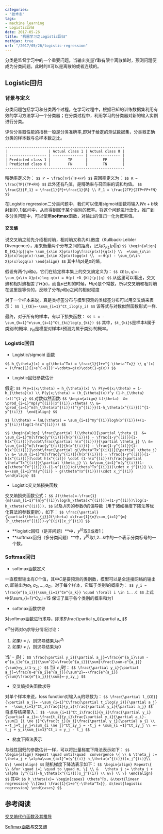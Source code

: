 ```yaml
---
categories:
- "技术志"
tags:
- machine learning
- Logistic回归
date: 2017-05-26
title: "机器学习之Logistic回归"
mathjax: true
url: "/2017/05/26/logistic-regression"
---
```


分类是监督学习中的一个重要问题，当输出变量Y取有限个离散值时，预测问题便成为分类问题。此时的X可以是离散的或者连续的。

<!--more-->

## Logistic回归

### 背景与定义

分类问题包括学习和分类两个过程。在学习过程中，根据已知的训练数据集利用有效的学习方法学习一个分类器；在分类过程中，利用学习的分类器对新的输入实例进行分类。

评价分类器性能的指标一般是分类准确率,即对于给定的测试数据集，分类器正确分类的样本数与总样本数之比。

~~~
-------------------------------------------------------
|                   | Actual class 1 | Actual class 0 |
| ----------------- | -------------- | -------------- |
| Predicted class 1 |        TP      |       FP       |
| Predicted class 0 |        FN      |       TN       |
-------------------------------------------------------
~~~

精确率定义为：
`$$
P = \frac{TP}{TP+FP}
$$`
召回率定义为：
`$$
R = \frac{TP}{TP+FN}
$$`
此外还有$F_1$值，是精确率与召回率的调和均值。
`$$
\frac{2}{F_1} = \frac{1}{P}+\frac{1}{R} \\
F_1 = \frac{2TP}{2TP+FP+FN}
$$`

在Logistic regression二分类问题中，我们可以使用sigmoid函数将输入$Wx+b$映射到$(0,1)$区间中，从而得到属于某个类别的概率。将这个问题进行泛化，推广到多分类问题中，可以使用**softmax**函数，对输出的值归一化为概率值。

#### 交叉熵

说交叉熵之前先介绍相对熵，相对熵又称为KL散度（Kullback-Leibler Divergence），用来衡量两个分布之间的距离，记为$D_{KL}(p||q)$
`$$
\begin{align}
D_{KL}(p||q)=
\sum_{x\in X}p(x)log\frac{p(x)}{q(x)} \\ 
=\sum_{x\in X}p(x)logp(x)-\sum_{x\in X}p(x)logq(x) \\ 
=-H(p) - \sum_{x\in X}p(x)logq(x)
\end{align}
$$`
其中$H(p)$是$p$的熵。

假设有两个$p$和$q$，它们在给定样本集上的交叉熵定义为：
`$$
CE(p,q)=-\sum_{x\in X}p(x)log q(x) = H(p) +D_{KL}(p||q)
$$`
从这里可以看出，交叉熵和相对熵相差了$H(p)$，而当$p$已知的时候，$H(p)$是个常数，所以交叉熵和相对熵在这里是等价的，反映了分布$p$和$q$之间的相似程度

对于一个样本来说，真是类标签分布与模型预测的类标签分布可以用交叉熵来表示：
`$$
l_{CE}=-\sum_{i=1}^Ct_ilog(y_i)
$$`
该等式与对数似然函数形式一样.

最终，对于所有的样本，有以下损失函数：
`$$
L = -\sum_{k=1}^n\sum_{i=1}^Ct_{ki}log(y_{ki})
$$`
其中，`$t_{ki}$`是样本$k$属于类别$i$的概率, $y_{ki}$是模型对样本$k$预测为属于类别$i$的概率。


### Logistic回归

* Logistic/sigmoid 函数

`$$
h_{\theta}(x) = g(\theta^Tx) = \frac{1}{1+e^{-\theta^Tx}} \\
g'(x) = (\frac{1}{1+e^{-x}})'=\cdots=g(x)\cdot(1-g(x))
$$`

* Logistic回归参数估计

假定:
`$$
P(y=1|x;\theta) = h_{\theta}(x) \\
P(y=0|x;\theta) = 1- h_{\theta}(x) \\
P(y|x;\theta) = (h_{\theta}(x))^y (1-h_{\theta}(x))^{1-y}
$$`
对数似然函数:
`$$
\begin{align}
L(\theta) 
&= \prod_{i=1}^mp(y^{(i)}|x^{(i)};\theta) \\
&= \prod_{i=1}^m(h_\theta(x^{(i)}))^{y^{(i)}}(1-h_\theta(x^{(i)}))^{1-y^{(i)}} 
\end{align}
$$`

`$$
l(\theta) = lnL(\theta) = \sum_{i=1}^my^{(i)}logh(x^{(i)})+(1-y^{(i)})log(1-h(x^{(i)}))
$$`

`$$
\begin{align}
\frac{\partial l(\theta)}{\partial \theta_j} 
&= \sum_{i=1}^m[\frac{y^{(i)}}{h(x^{(i)})} - \frac{1-y^{(i)}}{1-h(x^{(i)})}]\cdot\frac{\partial h(x^{(i)})}{\partial \theta_j} \\
&= \sum_{i=1}^m[\frac{y^{(i)}}{h(x^{(i)})} - \frac{1-y^{(i)}}{1-h(x^{(i)})}]\cdot\frac{\partial g(\theta^Tx^{(i)})}{\partial \theta_j} \\
&= \sum_{i=1}^m[\frac{y^{(i)}}{h(x^{(i)})} - \frac{1-y^{(i)}}{1-h(x^{(i)})}]\cdot h(x^{(i)}) \cdot (1-h(x^{(i)}))\frac{\partial \theta^Tx^{(i)}}{\partial \theta_j} \\
&=\sum_{i=1}^m(y^{(i)}(1-g(\theta^Tx^{(i)}))-(1-y^{(i)})g(\theta^Tx^{(i)}))\cdot x_j^{(i)} \\
&=\sum_{i=1}^m(y^{(i)} - g(\theta^Tx^{(i)}))\cdot x_j^{(i)}
\end{align}
$$`

* Logistic交叉熵损失函数

交叉熵损失函数公式：
`$$
J(\theta)=-\frac{1}{m}\sum_{i=1}^{m}y^{(i)}\log(h_\theta(x^{(i)}))+(1-y^{(i)})\log(1-h_\theta(x^{(i)})),
$$`
以及$J(\theta)$的参数$\theta$的偏导数（用于诸如梯度下降法等优化算法的参数更新），如下：
`$$
\frac{\partial}{\partial\theta_{j}}J(\theta) =\frac{1}{m}\sum_{i=1}^{m}(h_\theta(x^{(i)})-y^{(i)})x_j^{(i)}
$$`

- **logistic回归（是非问题）**中，$y^{(i)}$取0或者1；
- **softmax回归（多分类问题）**中，$y^{(i)}$取1,2…k中的一个表示分类标号的一个数。

### Softmax回归

* softmax函数定义

一直模型输出有$C$个值，其中$C$是要预测的类别数，模型可以是全连接网络的输出$a$, 即输出为$a_1, a_2,…,a_C$。对于每个样本，它属于类别$i$的概率为：
`$$
y_i = \frac{e^{a_i}}{\sum_{i=1}^Ce^{a_k}} \quad \forall i \in 1...C
$$`
上式中$\sum_{i=1}^Cy_i=1$ 保证了属于各个类别的概率和为1

* softmax函数求导

对softmax函数进行求导，即求$\frac{\partial y_i}{\partial a_j}$

$e^{a_i}$分两对$a_j$求导分情况讨论：

1. 如果$i=j$，则求导结果为$e^{a_i}$
2. 如果$i \ne j$，则求导结果为0

当$i=j$时：
`$$
\frac{\partial y_i}{\partial a_j}=\frac{e^{a_i}\sum - e^{a_i}e^{a_j}}{\sum^2}=\frac{e^{a_i}}{\sum}\frac{\sum-e^{a_j}}{\sum}=y_i(1-y_j)
$$`
当$i \ne j$时：
`$$
\frac{\partial y_i}{\partial a_j}=\frac{0-e^{a_i}e^{a_j}}{\sum^2}=-\frac{e^{a_i}}{\sum}\frac{e^{a_j}}{\sum}=-y_iy_j
$$`


* 交叉熵损失函数求导

对单个样本来说，loss function对输入$a_j$的导数为：
`$$
\frac{\partial l_{CE}}{\partial a_j}= -\sum_{i=1}^C\frac{\partial t_ilog(y_i)}{\partial a_j} =  -\sum_{i=1}^Ct_i\frac{1}{y_i}\frac{\partial y_i}{\partial a_j}
$$`
将求导结果带入：
`$$
-\sum_{i=1}^Ct_i\frac{1}{y_i}\frac{\partial y_i}{\partial a_j}=-\frac{t_i}{y_i}\frac{\partial y_i}{\partial a_i}-\sum{}_{i \ne j}^C\frac{t_i}{y_i}\frac{\partial y_i}{\partial a_j} \\ 
=-t_j+t_jy_j+\sum_{i \ne j}^Ct_iy_j = -t_j + \sum_{i =1}^Ct_iy_j \\
=-t_j + y_i\sum_{i=1}^Ct_i = y_j - t_j
$$`

* 梯度下降法表示

与线性回归的参数估计一样，可以将批量梯度下降法表示如下：
`$$
\begin{align}
Repeat \quad until\quad  convergence \{ \\
& \theta_j := \theta_j + \alpha\sum_{i=1}^m(y^{(i)}-h_\theta(x^{(i)}))x_j^{(i)}\\
&\}
\end{align}
$$`
随机梯度下降法表示如下：
`$$
\begin{align}
Repeat\{ \\
 &for \quad i=1 \quad to \quad m, \{ \\
&   \theta_j := \theta_j + \alpha (y^{(i)}-h_\theta(x^{(i)}))x_j^{(i)} \\
&\} \\
\}
\end{align}
$$`
其中:
`$$
h_\theta(x)=
\begin{cases}
\theta^Tx, &\text{linear regression} \\[2ex]
\frac{1}{1+e^{-\theta^Tx}}, &\text{logistic regression}
\end{cases}
$$`

## 参考阅读

[交叉熵代价函数及其推导](http://blog.csdn.net/jasonzzj/article/details/52017438)

[Softmax函数与交叉熵](https://zhuanlan.zhihu.com/p/27223959)



